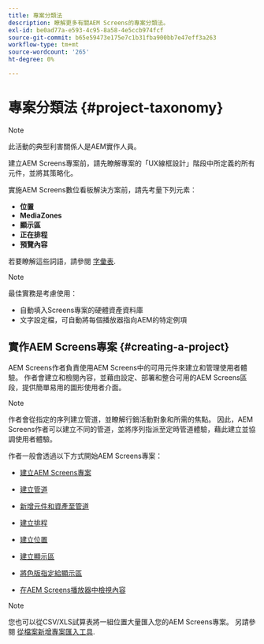 ```yaml
---
title: 專案分類法
description: 瞭解更多有關AEM Screens的專案分類法。
exl-id: be0ad77a-e593-4c95-8a58-4e5ccb974fcf
source-git-commit: b65e59473e175e7c1b31fba900bb7e47eff3a263
workflow-type: tm+mt
source-wordcount: '265'
ht-degree: 0%

---
```


# 專案分類法 {#project-taxonomy}

>[!NOTE]
>
>此活動的典型利害關係人是AEM實作人員。

建立AEM Screens專案前，請先瞭解專案的「UX線框設計」階段中所定義的所有元件，並將其策略化。

實施AEM Screens數位看板解決方案前，請先考量下列元素：

* **位置**
* **MediaZones**
* **顯示區**
* **正在排程**
* **預覽內容**

若要瞭解這些詞語，請參閱 [字彙表](https://experienceleague.adobe.com/en/docs/experience-manager-screens/user-guide/overview/screens-glossary).

>[!NOTE]
>
>最佳實務是考慮使用：
>
>* 自動填入Screens專案的硬體資產資料庫
>* 文字設定檔，可自動將每個播放器指向AEM的特定例項

## 實作AEM Screens專案 {#creating-a-project}

AEM Screens作者負責使用AEM Screens中的可用元件來建立和管理使用者體驗。 作者會建立和檢閱內容，並藉由設定、部署和整合可用的AEM Screens區段，提供簡單易用的圖形使用者介面。

>[!NOTE]
>
>作者會從指定的序列建立管道，並瞭解行銷活動對象和所需的焦點。 因此，AEM Screens作者可以建立不同的管道，並將序列指派至定時管道體驗，藉此建立並協調使用者體驗。

作者一般會透過以下方式開始AEM Screens專案：

* [建立AEM Screens專案](https://experienceleague.adobe.com/en/docs/experience-manager-screens/user-guide/authoring/setting-up-projects/creating-a-screens-project)
* [建立管道](https://experienceleague.adobe.com/en/docs/experience-manager-screens/user-guide/authoring/setting-up-projects/managing-channels)
* [新增元件和資產至管道](https://experienceleague.adobe.com/en/docs/experience-manager-screens/user-guide/authoring/product-features/adding-components-to-a-channel)
* [建立排程](https://experienceleague.adobe.com/en/docs/experience-manager-screens/user-guide/authoring/setting-up-projects/managing-schedules)
* [建立位置](https://experienceleague.adobe.com/en/docs/experience-manager-screens/user-guide/authoring/setting-up-projects/managing-locations)
* [建立顯示區](https://experienceleague.adobe.com/en/docs/experience-manager-screens/user-guide/authoring/setting-up-projects/managing-displays)
* [將色版指定給顯示區](https://experienceleague.adobe.com/en/docs/experience-manager-screens/user-guide/authoring/setting-up-projects/assigning-channels/channel-assignment)

* [在AEM Screens播放器中檢視內容](https://experienceleague.adobe.com/en/docs/experience-manager-screens/user-guide/administering/working-with-screens-player)

>[!NOTE]
>您也可以從CSV/XLS試算表將一組位置大量匯入您的AEM Screens專案。 另請參閱 [從檔案新增專案匯入工具](https://experienceleague.adobe.com/en/docs/experience-manager-screens/user-guide/administering/project-importer).
